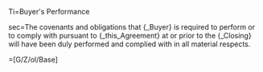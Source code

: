 Ti=Buyer's Performance

sec=The covenants and obligations that {_Buyer} is required to perform or to comply with pursuant to {_this_Agreement} at or prior to the {_Closing} will have been duly performed and complied with in all material respects.

=[G/Z/ol/Base]
